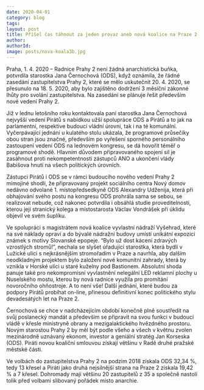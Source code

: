 ```yaml
---
date: 2020-04-01
category: blog
tags:
layout: post
title: Přišel čas táhnout za jeden provaz aneb nová koalice na Praze 2
author: 
authorId:  
image: posts/nova-koala3b.jpg
---
```


Praha, 1. 4. 2020 – Radnice Prahy 2 není žádná anarchistická buňka, potvrdila starostka Jana Černochová (ODS), když oznámila, že řádné zasedání zastupitelstva Prahy 2, které se mělo uskutečnit 20. 4. 2020, se přesunulo na 18. 5. 2020, aby bylo zajištěno dodržení 3 měsíční zákonné lhůty pro svolání zastupitelstva. Na zasedání se plánuje řešit především nové vedení Prahy 2.

Již v lednu letošního roku kontaktovala paní starostka Jana Černochová nejvyšší vedení Pirátů s nabídkou užší spolupráce ODS a Pirátů a to jak na parlamentní, respektive budoucí vládní úrovni, tak i na té komunální. Vyčerpávající jednání u kulatého stolu ukázala, že programové průsečíky obou stran jsou značné, především po vyřešení sporného personálního zastoupení vedení ODS na lednovém kongresu, se dá hovořit téměř o programové shodě. Hlavním důvodem připravovaného spojení sil je zasáhnout proti nekompetentnosti zástupců ANO a ukončení vlády Babišova hnutí na všech politických úrovních. 

Zástupci Pirátů i ODS se v rámci budoucího nového vedení Prahy 2 mimojiné shodli, že připravovaný projekt sociálního centra Nový domov nedávno odvolané 1. místopředsedkyně ODS Alexandry Udženija, která při obhajování svého postu na kongresu ODS prohrála sama se sebou, se realizovat nebude, což nakonec potvrdila i obsáhlá studie proveditelnosti, kterou její stranický kolega a místostarosta Václav Vondrášek při úklidu objevil ve svém šuplíku. 

Ve spolupráci s magistrátem nová koalice vyvlastní nádraží Vyšehrad, které na své náklady opraví a do bývalé nádražní budovy umístí unikátní expozici známek s motivy Slovanské epopeje. “Bylo už dost kácení zdravých vzrostlých stromů!”, nechala se slyšet úřadující starostka, která bydlí v Lužické ulici s nejkrásnějším stromořadím v Praze a navrhla, aby dalším neodkladným projektem bylo založení nové komunitní zahrady, která  by vznikla v Horské ulici u staré kuželny pod Bastionem. Absolutní shoda panuje také pro nekompromisní vyvlastnění nelegální LED reklamní plochy u Nuselského mostu, kterou by nová radnice využila pro promítání novoročního ohňostroje. A to není vše! Další jednání, které budou za podpory Pirátů probíhat on-line, přinesou definitivní konec politického stylu devadesátých let na Praze 2.

Černochová se chce v nadcházejícím období konečně plně soustředit na svůj poslanecký mandát a především se připravit na svou funkci v budoucí vládě v křesle ministryně obrany a mezigalaktického hvězdného prostoru. Novým starostou Prahy 2 by měl být podle všeho a všech v květnu zvolen mezinárodně uznávaný ekonom, investor a geniální stratég Jan Korseska (ODS). Piráti novou koaliční smlouvou získají většinu v Radě druhé pražské městské části. 

Ve volbách do zastupitelstva Prahy 2 na podzim 2018 získala ODS 32,34 %, tedy 13 křesel a Piráti jako druhá nejsilnější strana na Praze 2 získala 19,42 % a 7 křesel. Dohromady mají většinu 20 zastupitelů z 35 a společně nastolí tolik před volbami slibovaný pořádek místo anarchie.



